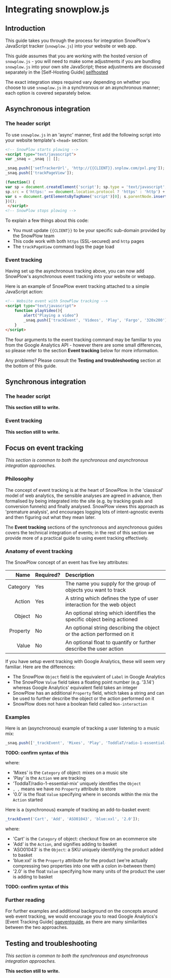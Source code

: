 # Integrating snowplow.js

## Introduction

This guide takes you through the process for integration SnowPlow's JavaScript tracker (`snowplow.js`) into your website or web app.

This guide assumes that you are working with the hosted version of `snowplow.js` - you will need to make some adjustments if you are bundling `snowplow.js` into your own site JavaScript; these adjustments are discussed separately in the [Self-Hosting Guide] [selfhosted]

The exact integration steps required vary depending on whether you choose to use `snowplow.js` in a synchronous or an asynchronous manner; each option is covered separately below.

## Asynchronous integration

### The header script

To use `snowplow.js` in an 'async' manner, first add the following script into your website template's `<head>` section:

```html
<!-- SnowPlow starts plowing -->
<script type="text/javascript">
var _snaq = _snaq || [];

_snaq.push(['setTrackerUrl', 'http://{{CLIENT}}.snplow.com/pxl.png']);
_snaq.push(['trackPageView']);

(function() {
var sp = document.createElement('script'); sp.type = 'text/javascript'; sp.async = true; sp.defer = true;
sp.src = ('https:' == document.location.protocol ? 'https' : 'http') + '://js.snplow.com/sp.js';
var s = document.getElementsByTagName('script')[0]; s.parentNode.insertBefore(sp, s);
})();
 </script>
<!-- SnowPlow stops plowing -->
```

To explain a few things about this code:

* You must update `{{CLIENT}}` to be your specific sub-domain provided by the SnowPlow team
* This code work with both `https` (SSL-secured) and `http` pages
* The `trackPageView` command logs the page load 

### Event tracking

Having set up the asynchronous tracking above, you can now add SnowPlow's asynchronous event tracking into your website or webapp.

Here is an example of SnowPlow event tracking attached to a simple JavaScript action:

```html
<!-- Website event with SnowPlow tracking -->
<script type="text/javascript">
    function playVideo(){
        alert("Playing a video")
        _snaq.push(['trackEvent', 'Videos', 'Play', 'Fargo', '320x200'])
    }
</script>
```

The four arguments to the event tracking command may be familiar to you from the Google Analytics API - however there are some small differences, so please refer to the section **Event tracking** below for more information.

Any problems? Please consult the **Testing and troubleshooting** section at the bottom of this guide.

## Synchronous integration

### The header script

**This section still to write.**

### Event tracking

**This section still to write.**

## Focus on event tracking

_This section is common to both the synchronous and asynchronous integration approaches._

### Philosophy

The concept of event tracking is at the heart of SnowPlow. In the 'classical' model of web analytics, the sensible analyses are agreed in advance, then formalised by being integrated into the site (e.g. by tracking goals and conversion funnels) and finally analysed. SnowPlow views this approach as 'premature analysis', and encourages logging lots of intent-agnostic events and then figuring out what they mean later.

The **Event tracking** sections of the synchronous and asynchronous guides covers the technical integration of events; in the rest of this section we provide more of a practical guide to using event tracking effectively. 

### Anatomy of event tracking

The SnowPlow concept of an event has five key attributes:

| **Name**  | **Required?** | **Description**                                                                  |
|----------:|:--------------|:---------------------------------------------------------------------------------|
|  Category | Yes           | The name you supply for the group of objects you want to track                   |
|    Action | Yes           | A string which defines the type of user interaction for the web object           |
|    Object | No            | An optional string which identifies the specific object being actioned           |
|  Property | No            | An optional string describing the object or the action performed on it           |
|     Value | No            | An optional float to quantify or further describe the user action                |

If you have setup event tracking with Google Analytics, these will seem very familiar. Here are the differences:

* The SnowPlow `Object` field is the equivalent of `Label` in Google Analytics
* The SnowPlow `Value` field takes a floating point number (e.g. '3.14') whereas Google Analytics' equivalent field takes an integer 
* SnowPlow has an additional `Property` field, which takes a string and can be used to further describe the object or the action performed on it
* SnowPlow does not have a boolean field called `Non-interaction`

### Examples

Here is an (asynchronous) example of tracking a user listening to a music mix:

```javascript
_snaq.push(['_trackEvent', 'Mixes', 'Play', 'ToddlaT/radio-1-essential-mix', , '0.0']);
```

**TODO: confirm syntax of this**

where:

* 'Mixes' is the `Category` of object: mixes on a music site
* 'Play' is the `Action` we are tracking
* 'ToddlaT/radio-1-essential-mix' uniquely identifies the `Object`
* `, ,` means we have no `Property` attribute to store
* '0.0' is the float `Value` specifying where in seconds within the mix the `Action` started 

Here is a (synchronous) example of tracking an add-to-basket event:

```javascript
_trackEvent('Cart', 'Add', 'ASO01043', 'blue:xxl', '2.0']);
```

where:

* 'Cart' is the `Category` of object: checkout flow on an ecommerce site
* 'Add' is the `Action`, and signifies adding to basket
* 'ASO01043' is the `Object`: a SKU uniquely identifying the product added to basket
* 'blue:xxl' is the `Property` attribute for the product (we're actually compressing two properties into one with a colon in-between them)
* '2.0' is the float `Value` specifying how many units of the product the user is adding to basket

**TODO: confirm syntax of this**

### Further reading

For further examples and additional background on the concepts around web event tracking, we would encourage you to read Google Analytics's [Event Tracking Guide] [gaeventguide], as there are many similarities between the two approaches. 

## Testing and troubleshooting

_This section is common to both the synchronous and asynchronous integration approaches._

**This section still to write.**

[selfhosted]: http://todo
[gaeventguide]: http://code.google.com/apis/analytics/docs/tracking/eventTrackerGuide.html